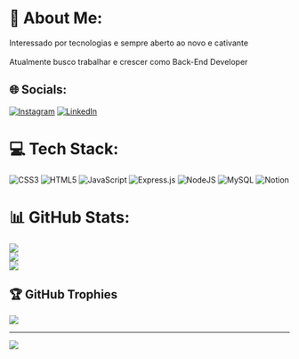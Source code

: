 # 💫 About Me:
Interessado por tecnologias e sempre aberto ao novo e cativante<br><br>Atualmente busco trabalhar e crescer como Back-End Developer


## 🌐 Socials:
[![Instagram](https://img.shields.io/badge/Instagram-%23E4405F.svg?logo=Instagram&logoColor=white)](https://www.instagram.com/joserfreitas_22) [![LinkedIn](https://img.shields.io/badge/LinkedIn-%230077B5.svg?logo=linkedin&logoColor=white)](https://www.linkedin.com/in/joserfreitas/) 

# 💻 Tech Stack:
![CSS3](https://img.shields.io/badge/css3-%231572B6.svg?style=for-the-badge&logo=css3&logoColor=white) ![HTML5](https://img.shields.io/badge/html5-%23E34F26.svg?style=for-the-badge&logo=html5&logoColor=white) ![JavaScript](https://img.shields.io/badge/javascript-%23323330.svg?style=for-the-badge&logo=javascript&logoColor=%23F7DF1E) ![Express.js](https://img.shields.io/badge/express.js-%23404d59.svg?style=for-the-badge&logo=express&logoColor=%2361DAFB) ![NodeJS](https://img.shields.io/badge/node.js-6DA55F?style=for-the-badge&logo=node.js&logoColor=white) ![MySQL](https://img.shields.io/badge/mysql-%2300f.svg?style=for-the-badge&logo=mysql&logoColor=white) ![Notion](https://img.shields.io/badge/Notion-%23000000.svg?style=for-the-badge&logo=notion&logoColor=white)
# 📊 GitHub Stats:
![](https://github-readme-stats.vercel.app/api?username=JoseCyberTech&theme=dracula&hide_border=false&include_all_commits=true&count_private=true)<br/>
![](https://github-readme-streak-stats.herokuapp.com/?user=JoseCyberTech&theme=dracula&hide_border=false)<br/>
![](https://github-readme-stats.vercel.app/api/top-langs/?username=JoseCyberTech&theme=dracula&hide_border=false&include_all_commits=true&count_private=true&layout=compact)

## 🏆 GitHub Trophies
![](https://github-profile-trophy.vercel.app/?username=JoseCyberTech&theme=dracula&no-frame=false&no-bg=false&margin-w=4)

---
[![](https://visitcount.itsvg.in/api?id=JoseCyberTech&icon=0&color=0)](https://visitcount.itsvg.in)

<!-- Proudly created with GPRM ( https://gprm.itsvg.in ) -->
